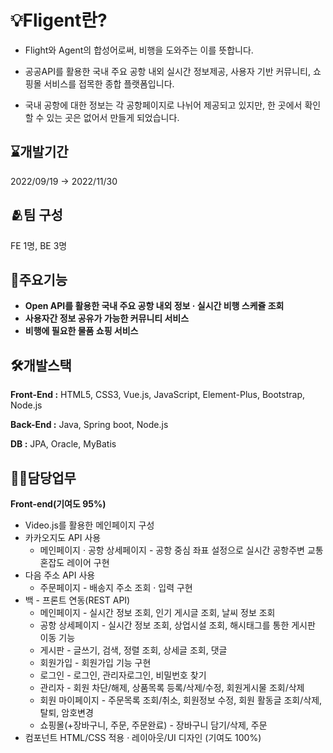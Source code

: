 # 💡Fligent란?
- Flight와 Agent의 합성어로써, 비행을 도와주는 이를 뜻합니다.

- 공공API를 활용한 국내 주요 공항 내외 실시간 정보제공, 사용자 기반 커뮤니티, 쇼핑몰 서비스를 접목한 종합 플랫폼입니다.

- 국내 공항에 대한 정보는 각 공항페이지로 나뉘어 제공되고 있지만, 한 곳에서 확인할  수 있는 곳은 없어서 만들게 되었습니다.

## ⌛개발기간
2022/09/19 → 2022/11/30
## 🫂팀 구성
FE 1명, BE 3명
## 🔖주요기능
- **Open API를 활용한 국내 주요 공항 내외 정보 · 실시간 비행 스케쥴 조회**
- **사용자간 정보 공유가 가능한 커뮤니티 서비스**
- **비행에 필요한 물품 쇼핑 서비스**
## 🛠️개발스택
**Front-End :** HTML5, CSS3, Vue.js, JavaScript, Element-Plus, Bootstrap, Node.js

**Back-End :** Java, Spring boot, Node.js

**DB :** JPA, Oracle, MyBatis
## 🙋🏻담당업무
**Front-end(기여도 95%)**

- Video.js를 활용한 메인페이지 구성
- 카카오지도 API 사용
    - 메인페이지 · 공항 상세페이지 - 공항 중심 좌표 설정으로 실시간 공항주변 교통 혼잡도 레이어 구현
- 다음 주소 API 사용
    - 주문페이지 - 배송지 주소 조회 · 입력 구현
- 백 - 프론트 연동(REST API)
    - 메인페이지 - 실시간 정보 조회, 인기 게시글 조회, 날씨 정보 조회
    - 공항 상세페이지 - 실시간 정보 조회, 상업시설 조회, 해시태그를 통한 게시판 이동 기능
    - 게시판 - 글쓰기, 검색, 정렬 조회, 상세글 조회, 댓글
    - 회원가입 - 회원가입 기능 구현
    - 로그인 -  로그인, 관리자로그인, 비밀번호 찾기
    - 관리자 - 회원 차단/해제, 상품목록 등록/삭제/수정, 회원게시물 조회/삭제
    - 회원 마이페이지 - 주문목록 조회/취소, 회원정보 수정, 회원 활동글 조회/삭제, 탈퇴, 암호변경
    - 쇼핑몰(+장바구니, 주문, 주문완료) - 장바구니 담기/삭제, 주문
- 컴포넌트 HTML/CSS 적용 · 레이아웃/UI 디자인 (기여도 100%)
